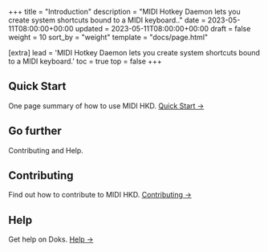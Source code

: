 +++
title = "Introduction"
description = "MIDI Hotkey Daemon lets you create system shortcuts bound to a MIDI keyboard.."
date = 2023-05-11T08:00:00+00:00
updated = 2023-05-11T08:00:00+00:00
draft = false
weight = 10
sort_by = "weight"
template = "docs/page.html"

[extra]
lead = 'MIDI Hotkey Daemon lets you create system shortcuts bound to a MIDI keyboard.'
toc = true
top = false
+++

## Quick Start

One page summary of how to use MIDI HKD. [Quick Start →](../quick-start/)

## Go further

Contributing and Help.

## Contributing

Find out how to contribute to MIDI HKD. [Contributing →](../../contributing/how-to-contribute/)

## Help

Get help on Doks. [Help →](../../help/faq/)
